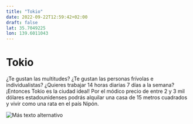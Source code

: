 ```yaml
---
title: "Tokio"
date: 2022-09-22T12:59:42+02:00
draft: false
lat: 35.7049225
lon: 139.6011043
---
```


# Tokio

¿Te gustan las multitudes? ¿Te gustan las personas frívolas e individualistas? ¿Quieres trabajar 14 horas diarias 7 días a la semana? ¡Entonces Tokio es la ciudad ideal! Por el módico precio de entre 2 y 3 mil dólares estadounidenses podrás alquilar una casa de 15 metros cuadrados y vivir como una rata en el país Nipón.

![Más texto alternativo](https://images.ecestaticos.com/svQkpRHGCpf_arlLfdRSHczlJU0=/0x0:2120x1414/1200x900/filters:fill(white):format(jpg)/f.elconfidencial.com%2Foriginal%2F09b%2F94b%2F0af%2F09b94b0afe62646e72bd87ae96c0d359.jpg)
